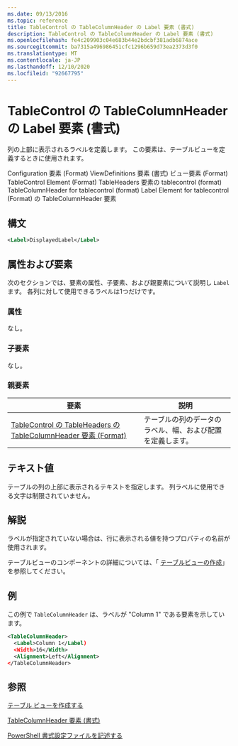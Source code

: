 ```yaml
---
ms.date: 09/13/2016
ms.topic: reference
title: TableControl の TableColumnHeader の Label 要素 (書式)
description: TableControl の TableColumnHeader の Label 要素 (書式)
ms.openlocfilehash: fe4c209903c04e683b44e2bdcbf381adb6874ace
ms.sourcegitcommit: ba7315a496986451cfc1296b659d73ea2373d3f0
ms.translationtype: MT
ms.contentlocale: ja-JP
ms.lasthandoff: 12/10/2020
ms.locfileid: "92667795"
---
```

# <a name="label-element-for-tablecolumnheader-for-tablecontrol-format"></a>TableControl の TableColumnHeader の Label 要素 (書式)

列の上部に表示されるラベルを定義します。 この要素は、テーブルビューを定義するときに使用されます。

Configuration 要素 (Format) ViewDefinitions 要素 (書式) ビュー要素 (Format) TableControl Element (Format) TableHeaders 要素の tablecontrol (format) TableColumnHeader for tablecontrol (format) Label Element for tablecontrol (Format) の TableColumnHeader 要素

## <a name="syntax"></a>構文

```xml
<Label>DisplayedLabel</Label>

```

## <a name="attributes-and-elements"></a>属性および要素

次のセクションでは、要素の属性、子要素、および親要素について説明し `Label` ます。 各列に対して使用できるラベルは1つだけです。

### <a name="attributes"></a>属性

なし。

### <a name="child-elements"></a>子要素

なし。

### <a name="parent-elements"></a>親要素

|要素|説明|
|-------------|-----------------|
|[TableControl の TableHeaders の TableColumnHeader 要素 (Format)](./tablecolumnheader-element-format.md)|テーブルの列のデータのラベル、幅、および配置を定義します。|

## <a name="text-value"></a>テキスト値

テーブルの列の上部に表示されるテキストを指定します。 列ラベルに使用できる文字は制限されていません。

## <a name="remarks"></a>解説

ラベルが指定されていない場合は、行に表示される値を持つプロパティの名前が使用されます。

テーブルビューのコンポーネントの詳細については、「 [テーブルビューの作成](./creating-a-table-view.md)」を参照してください。

## <a name="example"></a>例

この例で `TableColumnHeader` は、ラベルが "Column 1" である要素を示しています。

```xml
<TableColumnHeader>
  <Label>Column 1</Label)
  <Width>16</Width>
  <Alignment>Left</Alignment>
</TableColumnHeader>
```

## <a name="see-also"></a>参照

[テーブル ビューを作成する](./creating-a-table-view.md)

[TableColumnHeader 要素 (書式)](./tablecolumnheader-element-format.md)

[PowerShell 書式設定ファイルを記述する](./writing-a-powershell-formatting-file.md)
